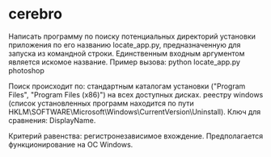 # cerebro
Написать программу по поиску потенциальных директорий установки приложения по его названию locate_app.py, предназначенную для запуска из командной строки. Единственным входным аргументом является искомое название.
Пример вызова: python locate_app.py photoshop

Поиск происходит по:
стандартным каталогам установки ("Program Files", "Program Files (x86)") на всех доступных дисках.
реестру windows (список установленных программ находится по пути HKLM\SOFTWARE\Microsoft\Windows\CurrentVersion\Uninstall). Ключ для сравнения: DisplayName.

Критерий равенства: регистронезависимое вхождение.
Предполагается функционирование на ОС Windows.

